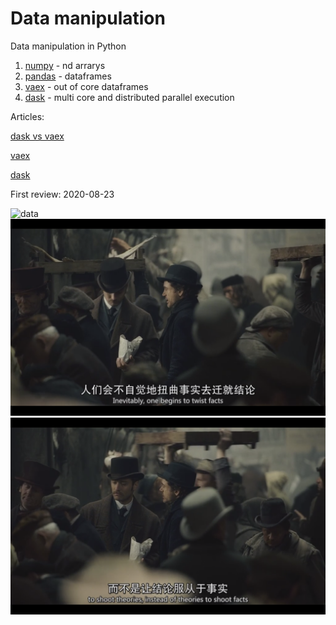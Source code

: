 # Data manipulation

Data manipulation in Python 

1. [numpy](https://numpy.org/doc/) - nd arrarys
2. [pandas](https://pandas.pydata.org/docs/) - dataframes 
3. [vaex](https://docs.vaex.io/en/latest/index.html) - out of core dataframes 
4. [dask](https://docs.dask.org/en/latest/) - multi core and distributed parallel execution

Articles: 

[dask vs vaex](https://towardsdatascience.com/dask-vs-vaex-for-big-data-38cb66728747)

[vaex](https://towardsdatascience.com/how-to-process-a-dataframe-with-billions-of-rows-in-seconds-c8212580f447)

[dask](https://towardsdatascience.com/are-you-still-using-pandas-for-big-data-12788018ba1a)


First review: 2020-08-23

![data](https://github.com/boyuan-li/BL-data-manipulation/blob/master/photos/1.png)
![data](https://github.com/boyuan-li/BL-data-manipulation/blob/master/photos/2.png)
![data](https://github.com/boyuan-li/BL-data-manipulation/blob/master/photos/3.png)
